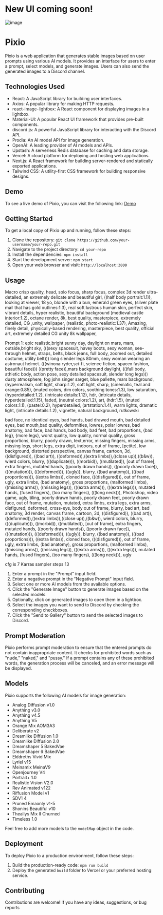 # New UI coming soon!

![image](https://github.com/rossman22590/pixio-community-lite/assets/6137292/b0bf92a3-36db-46d3-b0c2-7970ae81f569)



# Pixio

Pixio is a web application that generates stable images based on user prompts using various AI models. It provides an interface for users to enter a prompt, select models, and generate images. Users can also send the generated images to a Discord channel.

## Technologies Used

- React: A JavaScript library for building user interfaces.
- Axios: A popular library for making HTTP requests.
- react-image-lightbox: A React component for displaying images in a lightbox.
- Material-UI: A popular React UI framework that provides pre-built components.
- discord.js: A powerful JavaScript library for interacting with the Discord API.
- Prodia: An AI model API for image generation.
- OpenAI: A leading provider of AI models and APIs.
- Upstash: A serverless Redis database for caching and data storage.
- Vercel: A cloud platform for deploying and hosting web applications.
- Next.js: A React framework for building server-rendered and statically exported applications.
- Tailwind CSS: A utility-first CSS framework for building responsive designs.

## Demo

To see a live demo of Pixio, you can visit the following link: [Demo](https://your-demo-link)

## Getting Started

To get a local copy of Pixio up and running, follow these steps:

1. Clone the repository: `git clone https://github.com/your-username/your-repo.git`
2. Navigate to the project directory: `cd your-repo`
3. Install the dependencies: `npm install`
4. Start the development server: `npm start`
5. Open your web browser and visit: `http://localhost:3000`

## Usage

Macro crisp quality, head, solo focus, sharp focus, complex 3d render ultra-detailed, an extremely delicate and beautiful girl, ((half body portrait:1.1)), looking at viewer, 18 yo, blonde with a bun, emerald green eyes, (silver plate mail that has gold outlines:1.3), real soft lustrous human skin, perfect skin, vibrant details, hyper realistic, beautiful background (medieval castle interior:1.2), octane render, 8k, best quality, masterpiece, extremely detailed, CG ,unity, wallpaper, (realistic, photo-realistic:1.37), Amazing, finely detail, physically-based rendering, masterpiece, best quality, official art, extremely detailed CG unity 8k wallpaper,


Prompt 1: epic realistic,bright sunny day, daylight on mars, mars, outside,bright sky, (((sexy spacesuit, havey boots, sexy woman, see-through helmet, straps, belts, black jeans, full body, zoomed out, detailed costume, utility belt))) long slender legs 80mm, sexy woman wearing an astronaut helmet. (((winona ryder,sci-fi, science fiction, spacex fashion, beautiful face))) ((pretty face)),mars background daylight, (((full body, athletic body, action pose, sexy detailed spacesuit, slender long legs))) dusty atmosphere, fog john singer sarget, blue pallette, mars background, (hyperrealism, soft light, sharp:1.2), soft light, sharp, (cinematic, teal and orange:0.85), (muted colors, dim colors, soothing tones:1.3), low saturation, (hyperdetailed:1.2), (intricate details:1.12), hdr, (intricate details, hyperdetailed:1.15), faded, (neutral colors:1.2), art, (hdr:1.5), (muted colors:1.1), (pastel:0.2), hyperdetailed, (artstation:1.4), warm lights, dramatic light, (intricate details:1.2), vignette, natural background, rutkowski

bad face, no identical eyes, bad hands, bad drawed mouth, bad detailed eyes, bad mouth,bad quality, deformities, lowres, polar lowres, bad anatomy, bad face, bad hands, bad body, bad feet, bad proportions, {bad leg}, {more legs}, worst quality, low quality, normal quality, gross proportions, blurry, poorly drawn, text,error, missing fingers, missing arms, missing legs, short legs, extra digit, indoors, out of frame, [petite], low background, distorted perspective, canvas frame, cartoon, 3d, ((disfigured)), ((bad art)), ((deformed)),((extra limbs)),((close up)),((b&w)), wierd colors, blurry, (((duplicate))), ((morbid)), ((mutilated)), [out of frame], extra fingers, mutated hands, ((poorly drawn hands)), ((poorly drawn face)), (((mutation))), (((deformed))), ((ugly)), blurry, ((bad anatomy)), (((bad proportions))), ((extra limbs)), cloned face, (((disfigured))), out of frame, ugly, extra limbs, (bad anatomy), gross proportions, (malformed limbs), ((missing arms)), ((missing legs)), (((extra arms))), (((extra legs))), mutated hands, (fused fingers), (too many fingers), (((long neck))), Photoshop, video game, ugly, tiling, poorly drawn hands, poorly drawn feet, poorly drawn face, out of frame, mutation, mutated, extra limbs, extra legs, extra arms, disfigured, deformed, cross-eye, body out of frame, blurry, bad art, bad anatomy, 3d render, canvas frame, cartoon, 3d, ((disfigured)), ((bad art)), ((deformed)),((extra limbs)),((close up)),((b&w)), wierd colors, blurry, (((duplicate))), ((morbid)), ((mutilated)), [out of frame], extra fingers, mutated hands, ((poorly drawn hands)), ((poorly drawn face)), (((mutation))), (((deformed))), ((ugly)), blurry, ((bad anatomy)), (((bad proportions))), ((extra limbs)), cloned face, (((disfigured))), out of frame, ugly, extra limbs, (bad anatomy), gross proportions, (malformed limbs), ((missing arms)), ((missing legs)), (((extra arms))), (((extra legs))), mutated hands, (fused fingers), (too many fingers), (((long neck))), ugly

cfg is 7 
Karras sampler
steps 13

1. Enter a prompt in the "Prompt" input field.
2. Enter a negative prompt in the "Negative Prompt" input field.
3. Select one or more AI models from the available options.
4. Click the "Generate Image" button to generate images based on the selected models.
5. Optionally, click on generated images to open them in a lightbox.
6. Select the images you want to send to Discord by checking the corresponding checkboxes.
7. Click the "Send to Gallery" button to send the selected images to Discord.

## Prompt Moderation

Pixio performs prompt moderation to ensure that the entered prompts do not contain inappropriate content. It checks for prohibited words such as "nude," "naked," and "pussy." If a prompt contains any of these prohibited words, the generation process will be canceled, and an error message will be displayed.

## Models

Pixio supports the following AI models for image generation:

- Analog Diffusion v1.0
- Anything v3.0
- Anything v4.5
- Anything V5
- Orange Mix AOM3A3
- Deliberate v2
- Dreamlike Diffusion 1.0
- Dreamlike Diffusion 2.0
- Dreamshaper 5 BakedVae
- Dreamshaper 6 BakedVae
- Elddreths Vivid Mix
- Lyriel v15
- Meinamix MeinaV9
- Openjourney V4
- Portrait+ 1.0
- Realistic Vision V2.0
- Rev Animated v122
- Riffusion Model v1
- SDV1 4
- Pruned Emaonly v1-5
- Shonins Beautiful v10
- Theallys Mix II Churned
- Timeless 1.0

Feel free to add more models to the `modelMap` object in the code.

## Deployment

To deploy Pixio to a production environment, follow these steps:

1. Build the production-ready code: `npm run build`
2. Deploy the generated `build` folder to Vercel or your preferred hosting service.

## Contributing

Contributions are welcome! If you have any ideas, suggestions, or bug reports

